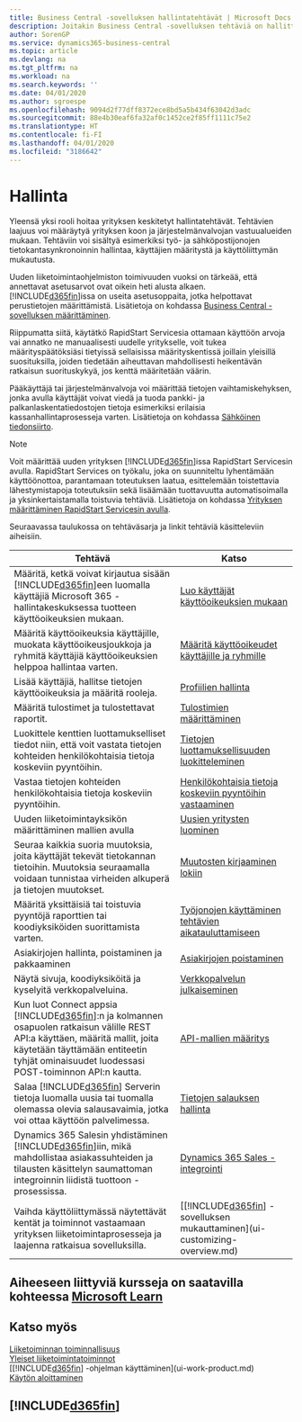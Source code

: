 ```yaml
---
title: Business Central -sovelluksen hallintatehtävät | Microsoft Docs
description: Joitakin Business Central -sovelluksen tehtäviä on hallittava ja määritettävä keskitetysti. Katso lisätietoja näistä tehtävistä ja niiden määrittämisestä.
author: SorenGP
ms.service: dynamics365-business-central
ms.topic: article
ms.devlang: na
ms.tgt_pltfrm: na
ms.workload: na
ms.search.keywords: ''
ms.date: 04/01/2020
ms.author: sgroespe
ms.openlocfilehash: 9094d2f77dff8372ece8bd5a5b434f63042d3adc
ms.sourcegitcommit: 88e4b30eaf6fa32af0c1452ce2f85ff1111c75e2
ms.translationtype: HT
ms.contentlocale: fi-FI
ms.lasthandoff: 04/01/2020
ms.locfileid: "3186642"
---
```

# <a name="administration"></a>Hallinta
Yleensä yksi rooli hoitaa yrityksen keskitetyt hallintatehtävät. Tehtävien laajuus voi määräytyä yrityksen koon ja järjestelmänvalvojan vastuualueiden mukaan. Tehtäviin voi sisältyä esimerkiksi työ- ja sähköpostijonojen tietokantasynkronoinnin hallintaa, käyttäjien määritystä ja käyttöliittymän mukautusta.  

Uuden liiketoimintaohjelmiston toimivuuden vuoksi on tärkeää, että annettavat asetusarvot ovat oikein heti alusta alkaen. [!INCLUDE[d365fin](includes/d365fin_md.md)]issa on useita asetusoppaita, jotka helpottavat perustietojen määrittämistä. Lisätietoja on kohdassa [Business Central -sovelluksen määrittäminen](setup.md).

Riippumatta siitä, käytätkö RapidStart Servicesia ottamaan käyttöön arvoja vai annatko ne manuaalisesti uudelle yritykselle, voit tukea määrityspäätöksiäsi tietyissä sellaisissa määrityskentissä joillain yleisillä suosituksilla, joiden tiedetään aiheuttavan mahdollisesti heikentävän ratkaisun suorituskykyä, jos kenttä määritetään väärin.  

Pääkäyttäjä tai järjestelmänvalvoja voi määrittää tietojen vaihtamiskehyksen, jonka avulla käyttäjät voivat viedä ja tuoda pankki- ja palkanlaskentatiedostojen tietoja esimerkiksi erilaisia kassanhallintaprosesseja varten. Lisätietoja on kohdassa [Sähköinen tiedonsiirto](across-data-exchange.md).

> [!NOTE]
> Voit määrittää uuden yrityksen [!INCLUDE[d365fin](includes/d365fin_md.md)]issa RapidStart Servicesin avulla. RapidStart Services on työkalu, joka on suunniteltu lyhentämään käyttöönottoa, parantamaan toteutuksen laatua, esittelemään toistettavia lähestymistapoja toteutuksiin sekä lisäämään tuottavuutta automatisoimalla ja yksinkertaistamalla toistuvia tehtäviä. Lisätietoja on kohdassa [Yrityksen määrittäminen RapidStart Servicesin avulla](admin-set-up-a-company-with-rapidstart.md).

Seuraavassa taulukossa on tehtäväsarja ja linkit tehtäviä käsitteleviin aiheisiin.   

|**Tehtävä**|**Katso**|  
|------------|-------------|  
|Määritä, ketkä voivat kirjautua sisään [!INCLUDE[d365fin](includes/d365fin_md.md)]een luomalla käyttäjiä Microsoft 365 -hallintakeskuksessa tuotteen käyttöoikeuksien mukaan.|[Luo käyttäjät käyttöoikeuksien mukaan](ui-how-users-permissions.md)|
|Määritä käyttöoikeuksia käyttäjille, muokata käyttöoikeusjoukkoja ja ryhmitä käyttäjiä käyttöoikeuksien helppoa hallintaa varten.|[Määritä käyttöoikeudet käyttäjille ja ryhmille](ui-how-users-permissions.md)|
|Lisää käyttäjiä, hallitse tietojen käyttöoikeuksia ja määritä rooleja.|[Profiilien hallinta](admin-users-profiles-roles.md)|
|Määritä tulostimet ja tulostettavat raportit.|[Tulostimien määrittäminen](ui-specify-printer-selection-reports.md)|
|Luokittele kenttien luottamukselliset tiedot niin, että voit vastata tietojen kohteiden henkilökohtaisia tietoja koskeviin pyyntöihin.|[Tietojen luottamuksellisuuden luokitteleminen](admin-classifying-data-sensitivity.md)|
|Vastaa tietojen kohteiden henkilökohtaisia tietoja koskeviin pyyntöihin.|[Henkilökohtaisia tietoja koskeviin pyyntöihin vastaaminen](admin-responding-to-requests-about-personal-data.md)|
|Uuden liiketoimintayksikön määrittäminen mallien avulla|[Uusien yritysten luominen](about-new-company.md)|
|Seuraa kaikkia suoria muutoksia, joita käyttäjät tekevät tietokannan tietoihin. Muutoksia seuraamalla voidaan tunnistaa virheiden alkuperä ja tietojen muutokset.|[Muutosten kirjaaminen lokiin](across-log-changes.md)|  
|Määritä yksittäisiä tai toistuvia pyyntöjä raporttien tai koodiyksiköiden suorittamista varten.|[Työjonojen käyttäminen tehtävien aikatauluttamiseen](admin-job-queues-schedule-tasks.md)|  
|Asiakirjojen hallinta, poistaminen ja pakkaaminen|[Asiakirjojen poistaminen](admin-manage-documents.md)|  
|Näytä sivuja, koodiyksiköitä ja kyselyitä verkkopalveluina.|[Verkkopalvelun julkaiseminen](across-how-publish-web-service.md)|
|Kun luot Connect appsia [!INCLUDE[d365fin](includes/d365fin_md.md)]:n ja kolmannen osapuolen ratkaisun välille REST API:a käyttäen, määritä mallit, joita käytetään täyttämään entiteetin tyhjät ominaisuudet luodessasi POST-toiminnon API:n kautta.|[API-mallien määritys](admin-configuring-api-template.md)|
|Salaa [!INCLUDE[d365fin](includes/d365fin_md.md)] Serverin tietoja luomalla uusia tai tuomalla olemassa olevia salausavaimia, jotka voi ottaa käyttöön palvelimessa.|[Tietojen salauksen hallinta](admin-manage-data-encryption.md)|
|Dynamics 365 Salesin yhdistäminen [!INCLUDE[d365fin](includes/d365fin_md.md)]iin, mikä mahdollistaa asiakassuhteiden ja tilausten käsittelyn saumattoman integroinnin liidistä tuottoon -prosessissa.|[Dynamics 365 Sales -integrointi](admin-prepare-dynamics-365-for-sales-for-integration.md)|
|Vaihda käyttöliittymässä näytettävät kentät ja toiminnot vastaamaan yrityksen liiketoimintaprosesseja ja laajenna ratkaisua sovelluksilla.|[[!INCLUDE[d365fin](includes/d365fin_md.md)] -sovelluksen mukauttaminen](ui-customizing-overview.md)|

## <a name="see-related-training-at-microsoft-learn"></a>Aiheeseen liittyviä kursseja on saatavilla kohteessa [Microsoft Learn](/learn/paths/deploy-configure-dynamics-365-business-central/)

## <a name="see-also"></a>Katso myös
[Liiketoiminnan toiminnallisuus](across-business-functionality.md)  
[Yleiset liiketoimintatoiminnot](ui-across-business-areas.md)  
[[!INCLUDE[d365fin](includes/d365fin_md.md)] -ohjelman käyttäminen](ui-work-product.md)  
[Käytön aloittaminen](product-get-started.md)    

## [!INCLUDE[d365fin](includes/free_trial_md.md)]  
